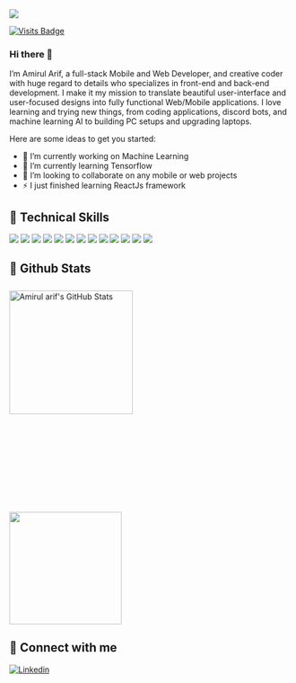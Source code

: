 <img height=auto width=auto align="center" src="https://github.com/Amirularif/Amirularif/assets/57553676/1a970bb3-e4fb-41cd-acf7-baa60f649e43" />

<p></p>

[![Visits Badge](https://badges.pufler.dev/visits/Amirularif/Amirularif)](https:Amirularif.dev)

### Hi there 👋
I’m Amirul Arif, a full-stack Mobile and Web Developer, and creative coder with huge regard to details who specializes in front-end and back-end development. I make it my mission to translate beautiful user-interface and user-focused designs into fully functional Web/Mobile applications. I love learning and trying new things, from coding applications, discord bots, and machine learning AI to building PC setups and upgrading laptops. 

Here are some ideas to get you started:

- 🔭 I’m currently working on Machine Learning
- 🌱 I’m currently learning Tensorflow
- 👯 I’m looking to collaborate on any mobile or web projects
- ⚡ I just finished learning ReactJs framework

## 💼 Technical Skills

![](https://img.shields.io/badge/Code-Flutter-informational?style=flat-square&logo=flutter&logoColor=white&color=blue)
![](https://img.shields.io/badge/Code-Javascript-informational?style=flat-square&logo=javascript&logoColor=white&color=yellow)
![](https://img.shields.io/badge/Code-React-informational?style=flat-square&logo=react&logoColor=white&color=blue)
![](https://img.shields.io/badge/Code-HTML-informational?style=flat-square&logo=html5&logoColor=white&color=critical)
![](https://img.shields.io/badge/Code-Unity-informational?style=flat-square&logo=unity&logoColor=white&color=4AB197)
![](https://img.shields.io/badge/Code-Tensorflow-informational?style=flat-square&logo=tensorflow&logoColor=white&color=4AB197)
![](https://img.shields.io/badge/Style-CSS-informational?style=flat-square&logo=css3&logoColor=white&color=4AB197)
![](https://img.shields.io/badge/Database-MongoDB-informational?style=flat-square&logo=mongodb&logoColor=white&color=4AB197)
![](https://img.shields.io/badge/Database-Firebase-informational?style=flat-square&logo=firebase&logoColor=white&color=4AB197)
![](https://img.shields.io/badge/UI-Figma-informational?style=flat-square&logo=figma&logoColor=white&color=4AB197)
![](https://img.shields.io/badge/UI-AdobeXD-informational?style=flat-square&logo=adobexd&logoColor=white&color=4AB197)
![](https://img.shields.io/badge/UI-Canva-informational?style=flat-square&logo=canva&logoColor=white&color=4AB197)
![](https://img.shields.io/badge/Git-informational?style=flat-square&logo=git&logoColor=white&color=4AB197)

## 🚀 Github Stats

<a href="https://github.com/Amirularif">
  <img height=220 width=auto align="center" style="margin-top:10px" padding=10px src="https://github-readme-stats.vercel.app/api?username=Amirularif&show_icons=true&line_height=27&count_private=true&title_color=ffffff&text_color=c9cacc&icon_color=4AB097&bg_color=1A2B34" alt="Amirul arif's GitHub Stats" />
</a>
<p></p>
<a href="https://github.com/Amirularif">
  <img height=200 width=auto align="center" style="margin-top:10rem" padding=10px src="https://github-readme-stats.vercel.app/api/top-langs/?username=Amirularif&layout=compact&hide=html,css&title_color=ffffff&text_color=c9cacc&icon_color=4AB197&bg_color=1A2B34" />
</a>

## 🤝 Connect with me

[![Linkedin](https://img.shields.io/badge/Linkedin-0077b5?style=for-the-badge&logo=Linkedin&logoColor=white&color=0D76A8)](https://www.linkedin.com/in/amirul-arif-gg)
